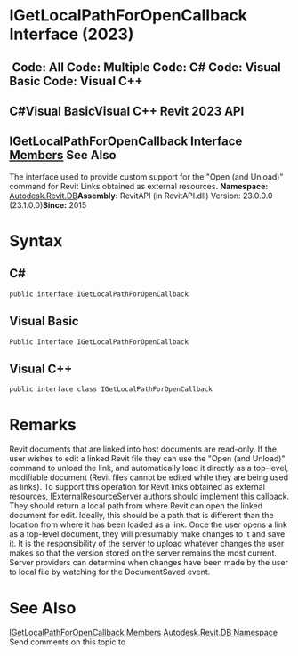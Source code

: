 # IGetLocalPathForOpenCallback Interface (2023)

﻿
 Code: All Code: Multiple Code: C# Code: Visual Basic Code: Visual C++   
---  
C#Visual BasicVisual C++
Revit 2023 API  
---  
IGetLocalPathForOpenCallback Interface  
[Members](7fa4d5ef-2e0c-d7a0-6f81-9d9615fca996.md "IGetLocalPathForOpenCallback Members") See Also  
---  
The interface used to provide custom support for the "Open (and Unload)" command for Revit Links obtained as external resources. 
**Namespace:** [Autodesk.Revit.DB](87546ba7-461b-c646-cbb1-2cb8f5bff8b2.md "Autodesk.Revit.DB Namespace")**Assembly:** RevitAPI (in RevitAPI.dll) Version: 23.0.0.0 (23.1.0.0)**Since:** 2015 
# Syntax
C#  
---  
```text
public interface IGetLocalPathForOpenCallback
```
  
Visual Basic  
---  
```text
Public Interface IGetLocalPathForOpenCallback
```
  
Visual C++  
---  
```text
public interface class IGetLocalPathForOpenCallback
```
  
# Remarks
Revit documents that are linked into host documents are read-only. If the user wishes to edit a linked Revit file they can use the "Open (and Unload)" command to unload the link, and automatically load it directly as a top-level, modifiable document (Revit files cannot be edited while they are being used as links). To support this operation for Revit links obtained as external resources, IExternalResourceServer authors should implement this callback. They should return a local path from where Revit can open the linked document for edit. Ideally, this should be a path that is different than the location from where it has been loaded as a link.
Once the user opens a link as a top-level document, they will presumably make changes to it and save it. It is the responsibility of the server to upload whatever changes the user makes so that the version stored on the server remains the most current. Server providers can determine when changes have been made by the user to local file by watching for the DocumentSaved event.
# See Also
[IGetLocalPathForOpenCallback Members](7fa4d5ef-2e0c-d7a0-6f81-9d9615fca996.md "IGetLocalPathForOpenCallback Members")
[Autodesk.Revit.DB Namespace](87546ba7-461b-c646-cbb1-2cb8f5bff8b2.md "Autodesk.Revit.DB Namespace")
Send comments on this topic to 